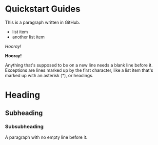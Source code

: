 # Quickstart Guides
This is a paragraph written in GitHub.
* list item
* another list item

*Hooray!*

**Hooray!**

Anything that's supposed to be on a new line needs a blank line before it. Exceptions are lines marked up by the first character, like a list item that's marked up with an asterisk (*), or headings.

# Heading
## Subheading
### Subsubheading
A paragraph with no empty line before it.
